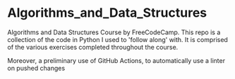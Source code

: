 # Algorithms_and_Data_Structures
Algorithms and Data Structures Course by FreeCodeCamp. 
This repo is a collection of the code in Python I used to 'follow along' with. It is comprised of the various exercises completed throughout the course.

Moreover, a preliminary use of GitHub Actions, to automatically use a linter on pushed changes 